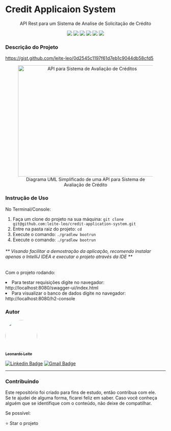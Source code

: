 ﻿<h1>Credit Applicaion System</h1>
<p align="center">API Rest para um Sistema de Analise de Solicitação de Crédito</p>
<p align="center">
     <a alt="Java">
        <img src="https://img.shields.io/badge/Java-v17-blue.svg" />
    </a>
    <a alt="Kotlin">
        <img src="https://img.shields.io/badge/Kotlin-v1.9.22-purple.svg" />
    </a>
    <a alt="Spring Boot">
        <img src="https://img.shields.io/badge/Spring%20Boot-v3.2.2-brightgreen.svg" />
    </a>
    <a alt="Gradle">
        <img src="https://img.shields.io/badge/Gradle-v8.5-lightgreen.svg" />
    </a>
    <a alt="H2 ">
        <img src="https://img.shields.io/badge/H2-v2.2.224-darkblue.svg" />
    </a>
    <a alt="Flyway">
        <img src="https://img.shields.io/badge/Flyway-v9.22.3-red.svg">
    </a>
</p>

<h3>Descrição do Projeto</h3>
<p><a href="https://gist.github.com/leite-leo/0d2545c1197f61d7eb1c9044db58cfd5">https://gist.github.com/leite-leo/0d2545c1197f61d7eb1c9044db58cfd5</a></p>
<figure>
<p align="center">
  <img src="https://i.imgur.com/7phya16.png" height="350" width="450" alt="API para Sistema de Avaliação de Créditos"/><br>
  Diagrama UML Simplificado de uma API para Sistema de Avaliação de Crédito
</p>
</figure>

<h3>Instrução de Uso</h3>
<p>No Terminal/Console:</p>
<ol>
	<li>Faça um clone do projeto na sua máquina: <code>git clone git@github.com:leite-leo/credit-application-system.git</code></li>
	<li>Entre na pasta raiz do projeto: <code>cd </code></li> 
	<li>Execute o comando: <code>./gradlew bootrun</code></li>
    <li>Execute o comando: <code>./gradlew bootrun</code></li>
</ol>
<h6>** Visando facilitar a demostração da aplicação, recomendo instalar apenas o IntelliJ IDEA e executar o projeto através da IDE **</h6>
    <p>Com o projeto rodando:</p>
    <li>Para testar requisições digite no navegador: http://localhost:8080/swagger-ui/index.html</li>
    <li>Para visualizar o banco de dados digite no navegador: http://localhost:8080/h2-console</li>


<h3>Autor</h3>

<a href="https://www.linkedin.com/in/cami-la/">
 <img style="border-radius: 50%;" src="https://avatars.githubusercontent.com/u/106773972?v=4" width="100px;" alt=""/>
 <br />
 <sub><b>Leonardo Leite</b></sub></a>

[![Linkedin Badge](https://img.shields.io/badge/-Leonardo-blue?style=flat-square&logo=Linkedin&logoColor=white&link=https://www.linkedin.com/in/leonardo-sleite/)](https://www.linkedin.com/in/leonardo-sleite/)
[![Gmail Badge](https://img.shields.io/badge/-leoinatel@gmail.com-c14438?style=flat-square&logo=Gmail&logoColor=white&link=mailto:leoinatel@gmail.com)](mailto:leoinatel@gmail.com)
<hr>
<h3>Contribuindo</h3>

Este repositório foi criado para fins de estudo, então contribua com ele.<br>
Se te ajudei de alguma forma, ficarei feliz em saber. Caso você conheça alguém que se identifique com o conteúdo, não
deixe de compatilhar.

Se possível:

⭐️ Star o projeto
